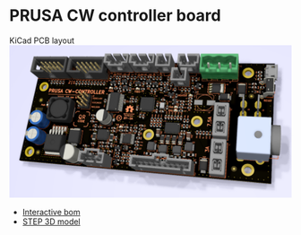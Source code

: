 # PRUSA CW controller board

KiCad PCB layout
![PCB](rev.04c/CW-controller-04c.png)

* [Interactive bom](http://htmlpreview.github.io/?https://github.com/prusa3d/CW-CONTROLLER-PCB/blob/master/rev.04c/ibom.html)
* [STEP 3D model](rev.04c/cw-controller-04c.step)
